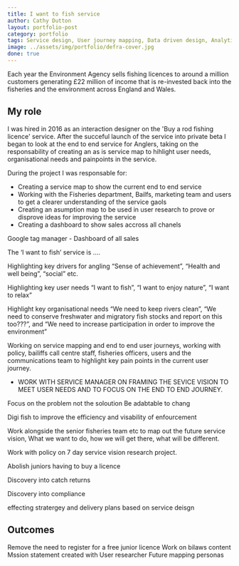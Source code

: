 ```yaml
---
title: I want to fish service
author: Cathy Dutton
layout: portfolio-post
category: portfolio
tags: Service design, User journey mapping, Data driven design, Analytics, Google tag manager
image: ../assets/img/portfolio/defra-cover.jpg
done: true
---
```

<p class="highlight-quote">
Each year the Environment Agency sells fishing licences to around a million customers generating £22 million of income that is re-invested back into the fisheries and the environment across England and Wales. 
</p>

<h2 class="heading">My role</h2>

I was hired in 2016 as an interaction designer on the 'Buy a rod fishing licence' service. After the succeful launch of the service into private beta I began to look at the end to end service for Anglers, taking on the responsability of creating an as is service map to hihlight user needs, organisational needs and painpoints in the service.

During the project I was responsable for:

 * Creating a service map to show the current end to end service
 * Working with the Fisheries department, Bailfs, marketing team and users to get a clearer understanding of the service gaols
 * Creating an asumption map to be used in user research to prove or disprove ideas for improving the service
 * Creating a dashboard to show sales accross all chanels


Google tag manager - Dashboard of all sales

The ‘I want to fish’ service is ….

Highlighting key drivers for angling “Sense of achievement”, “Health and well being”, “social” etc.

Highlighting key user needs “I want to fish”, “I want to enjoy nature”, “I want to relax”

Highlight key organisational needs “We need to keep rivers clean”, “We need to conserve freshwater and migratory fish stocks and report on this too???”, and “We need to increase participation in order to improve the environment”

Working on service mapping and end to end user journeys, working with policy, bailiffs call centre staff, fisheries officers, users and the communications team to highlight key pain points in the current user journey.

- WORK WITH SERVICE MANAGER ON FRAMING THE SEVICE VISION TO MEET USER NEEDS AND TO FOCUS ON THE END TO END JOURNEY.

Focus on the problem not the soloution
Be adabtable to chang

Digi fish to improve the efficiency and visability of enfourcement




Work alongside the senior fisheries team etc to map out the future service vision, What we want to do, how we will get there, what will be different.


Work with policy on 7 day service vision research project.

Abolish juniors having to buy a licence

Discovery into catch returns 

Discovery into compliance

effecting stratergey and delivery plans based on service deisgn


## Outcomes

Remove the need to register for a free junior licence
Work on bilaws content
Mssion statement created with User researcher
Future mapping
personas

